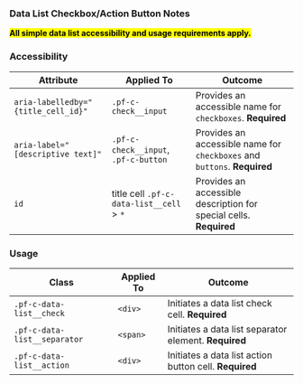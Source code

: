 ### Data List Checkbox/Action Button Notes

<mark>**All simple data list accessibility and usage requirements apply.**</mark>

### Accessibility
| Attribute | Applied To | Outcome |
| -- | -- | -- |
| `aria-labelledby="{title_cell_id}"` | `.pf-c-check__input`  | Provides an accessible name for `checkboxes`. **Required** |
| `aria-label="[descriptive text]"`  | `.pf-c-check__input`, `.pf-c-button`  | Provides an accessible name for `checkboxes` and `buttons`. **Required** |
| `id`  | title cell `.pf-c-data-list__cell` > `*`  | Provides an accessible description for special cells. **Required** |

### Usage

| Class | Applied To | Outcome |
| -- | -- | -- |
| `.pf-c-data-list__check` | `<div>` | Initiates a data list check cell. **Required** |
| `.pf-c-data-list__separator` | `<span>` | Initiates a data list separator element. **Required** |
| `.pf-c-data-list__action` | `<div>` | Initiates a data list action button cell. **Required** |
